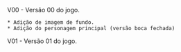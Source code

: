 V00 - Versão 00 do jogo.

    * Adição de imagem de fundo.
    * Adição do personagem principal (versão boca fechada)

V01 - Versão 01 do jogo.
